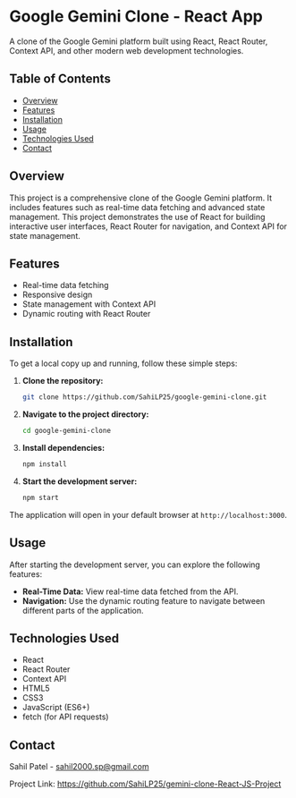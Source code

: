 # Google Gemini Clone - React App

A clone of the Google Gemini platform built using React, React Router, Context API, and other modern web development technologies.

## Table of Contents

- [Overview](#overview)
- [Features](#features)
- [Installation](#installation)
- [Usage](#usage)
- [Technologies Used](#technologies-used)
- [Contact](#contact)

## Overview

This project is a comprehensive clone of the Google Gemini platform. It includes features such as real-time data fetching and advanced state management. This project demonstrates the use of React for building interactive user interfaces, React Router for navigation, and Context API for state management.

## Features

- Real-time data fetching
- Responsive design
- State management with Context API
- Dynamic routing with React Router

## Installation

To get a local copy up and running, follow these simple steps:

1. **Clone the repository:**
    ```bash
    git clone https://github.com/SahiLP25/google-gemini-clone.git
    ```
2. **Navigate to the project directory:**
    ```bash
    cd google-gemini-clone
    ```
3. **Install dependencies:**
    ```bash
    npm install
    ```
4. **Start the development server:**
    ```bash
    npm start
    ```

The application will open in your default browser at `http://localhost:3000`.

## Usage

After starting the development server, you can explore the following features:

- **Real-Time Data:** View real-time data fetched from the API.
- **Navigation:** Use the dynamic routing feature to navigate between different parts of the application.

## Technologies Used

- React
- React Router
- Context API
- HTML5
- CSS3
- JavaScript (ES6+)
- fetch (for API requests)



## Contact

Sahil Patel - sahil2000.sp@gmail.com

Project Link: https://github.com/SahiLP25/gemini-clone-React-JS-Project
